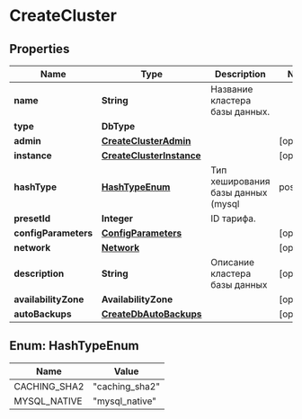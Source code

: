 

# CreateCluster


## Properties

| Name | Type | Description | Notes |
|------------ | ------------- | ------------- | -------------|
|**name** | **String** | Название кластера базы данных. |  |
|**type** | **DbType** |  |  |
|**admin** | [**CreateClusterAdmin**](CreateClusterAdmin.md) |  |  [optional] |
|**instance** | [**CreateClusterInstance**](CreateClusterInstance.md) |  |  [optional] |
|**hashType** | [**HashTypeEnum**](#HashTypeEnum) | Тип хеширования базы данных (mysql | postgres). |  [optional] |
|**presetId** | **Integer** | ID тарифа. |  |
|**configParameters** | [**ConfigParameters**](ConfigParameters.md) |  |  [optional] |
|**network** | [**Network**](Network.md) |  |  [optional] |
|**description** | **String** | Описание кластера базы данных |  [optional] |
|**availabilityZone** | **AvailabilityZone** |  |  [optional] |
|**autoBackups** | [**CreateDbAutoBackups**](CreateDbAutoBackups.md) |  |  [optional] |



## Enum: HashTypeEnum

| Name | Value |
|---- | -----|
| CACHING_SHA2 | &quot;caching_sha2&quot; |
| MYSQL_NATIVE | &quot;mysql_native&quot; |




